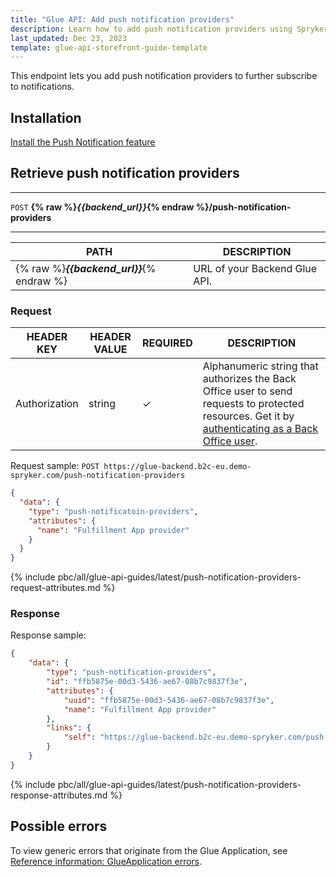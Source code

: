 ```yaml
---
title: "Glue API: Add push notification providers"
description: Learn how to add push notification providers using Spryker Glue API in your Spryker projects.
last_updated: Dec 23, 2023
template: glue-api-storefront-guide-template
---
```


This endpoint lets you add push notification providers to further subscribe to notifications.

## Installation

[Install the Push Notification feature](/docs/pbc/all/miscellaneous/latest/install-and-upgrade/install-features/install-the-push-notification-feature.html)

## Retrieve push notification providers

***
`POST` **{% raw %}*{{backend_url}}*{% endraw %}/push-notification-providers**
***



| PATH | DESCRIPTION |
| --- | --- |
| {% raw %}***{{backend_url}}***{% endraw %} | URL of your Backend Glue API. |



### Request

| HEADER KEY | HEADER VALUE | REQUIRED | DESCRIPTION |
| --- | --- | --- | --- |
| Authorization | string | &check; | Alphanumeric string that authorizes the Back Office user to send requests to protected resources. Get it by [authenticating as a Back Office user](/docs/pbc/all/identity-access-management/latest/manage-using-glue-api/glue-api-authenticate-as-a-back-office-user.html).  |


Request sample: `POST https://glue-backend.b2c-eu.demo-spryker.com/push-notification-providers`

```json
{
  "data": {
    "type": "push-notificatoin-providers",
    "attributes": {
      "name": "Fulfillment App provider"
    }
  }
}
```


{% include pbc/all/glue-api-guides/latest/push-notification-providers-request-attributes.md %} <!-- To edit, see /_includes/pbc/all/glue-api-guides/latest/push-notification-providers-request-attributes.md -->



### Response

Response sample:

```json
{
    "data": {
        "type": "push-notification-providers",
        "id": "ffb5875e-00d3-5436-ae67-08b7c9837f3e",
        "attributes": {
            "uuid": "ffb5875e-00d3-5436-ae67-08b7c9837f3e",
            "name": "Fulfillment App provider"
        },
        "links": {
            "self": "https://glue-backend.b2c-eu.demo-spryker.com/push-notification-providers/ffb5875e-00d3-5436-ae67-08b7c9837f3e"
        }
    }
}
```


{% include pbc/all/glue-api-guides/latest/push-notification-providers-response-attributes.md %} <!-- To edit, see /_includes/pbc/all/glue-api-guides/latest/push-notification-providers-response-attributes.md -->



## Possible errors

To view generic errors that originate from the Glue Application, see [Reference information: GlueApplication errors](/docs/dg/dev/glue-api/latest/rest-api/reference-information-glueapplication-errors.html).
